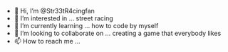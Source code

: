 - 👋 Hi, I’m @Str33tR4cingfan
- 👀 I’m interested in ... street racing
- 🌱 I’m currently learning ... how to code by myself
- 💞️ I’m looking to collaborate on ... creating a game that everybody likes
- 📫 How to reach me ...

<!---
Str33tR4cingfan/Str33tR4cingfan is a ✨ special ✨ repository because its `README.md` (this file) appears on your GitHub profile.
You can click the Preview link to take a look at your changes.
--->
